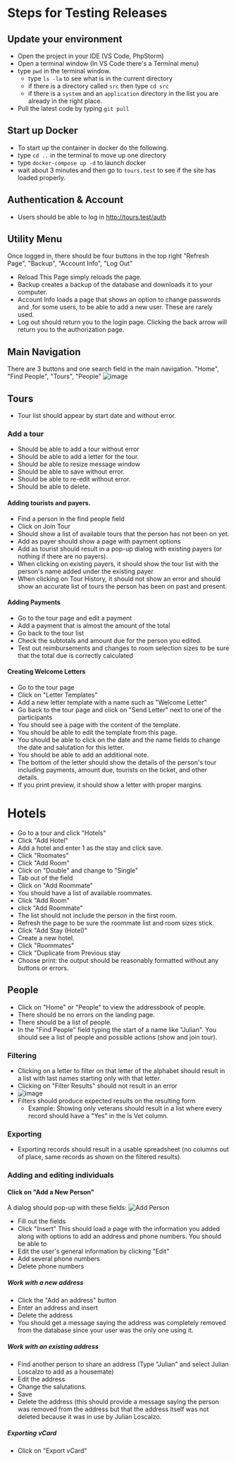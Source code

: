 # Steps for Testing Releases

## Update your environment
* Open the project in your IDE (VS Code, PhpStorm)
* Open a terminal window (In VS Code there's a Terminal menu)
* type `pwd` in the terminal window. 
  * type `ls -la` to see what is in the current directory
  * if there is a directory called `src` then type `cd src`
  * if there is a `system` and an `application` directory in the list you are already in the right place.
* Pull the latest code by typing `git pull`

## Start up Docker
* To start up the container in docker do the following.
* type `cd ..` in the terminal to move up one directory
* type `docker-compose up -d` to launch docker
* wait about 3 minutes and then go to `tours.test` to see if the site has loaded properly.

## Authentication & Account
* Users should be able to log in http://tours.test/auth

## Utility Menu

Once logged in, there should be four buttons in the top right "Refresh Page", "Backup", "Account Info", "Log Out"
* Reload This Page simply reloads the page. 
* Backup creates a backup of the database and downloads it to your computer. 
* Account Info loads a page that shows an option to change passwords and ,for some users, to be able to add a new user. These are rarely used. 
* Log out should return you to the login page. Clicking the back arrow will return you to the authorization page. 

## Main Navigation

There are 3 buttons and one search field in the main navigation. "Home", "Find People", "Tours", "People"
![image](https://user-images.githubusercontent.com/571478/168404159-a5a40d19-708e-4f22-b190-1e1e3f195f8c.png)

## Tours
* Tour list should appear by start date and without error. 

### Add a tour
* Should be able to add a tour without error
* Should be able to add a letter for the tour. 
* Should be able to resize message window
* Should be able to save without error.
* Should be able to re-edit without error.
* Should be able to delete.

#### Adding tourists and payers. 
* Find a person in the find people field 
* Click on Join Tour
* Should show a list of available tours that the person has not been on yet. 
* Add as payer should show a page with payment options
* Add as tourist should result in a pop-up dialog with existing payers (or nothing if there are no payers).  
* When clicking on existing payers, it should show the tour list with the person's name added under the existing payer
* When clicking on Tour History, it should not show an error and should show an accurate list of tours the person has been on past and present. 

#### Adding Payments
* Go to the tour page and edit a payment
* Add a payment that is almost the amount of the total
* Go back to the tour list
* Check the subtotals and amount due for the person you edited.
* Test out reimbursements and changes to room selection sizes to be sure that the total due is correctly calculated

#### Creating Welcome Letters
* Go to the tour page
* Click on "Letter Templates"
* Add a new letter template with a name such as "Welcome Letter"
* Go back to the tour page and click on "Send Letter" next to one of the participants
* You should see a page with the content of the template.
* You should be able to edit the template from this page.
* You should be able to click on the date and the name fields to change the date and salutation for this letter.
* You should be able to add an additional note.
* The bottom of the letter should show the details of the person's tour including payments, amount due, tourists on the ticket, and other details. 
* If you print preview, it should show a letter with proper margins. 

# Hotels
* Go to a tour and click "Hotels"
* Click "Add Hotel"
* Add a hotel and enter 1 as the stay and click save.
* Click "Roomates"
* Click "Add Room"
* Click on "Double" and change to "Single"
* Tab out of the field
* Click on "Add Roommate"
* You should have a list of available roommates.
* Click "Add Room"
* click "Add Roommate"
* The list should not include the person in the first room.
* Refresh the page to be sure the roommate list and room sizes stick. 
* Click "Add Stay (Hotel)"
* Create a new hotel.
* Click "Roommates"
* Click "Duplicate from Previous stay
* Choose print: the output should be reasonably formatted without any buttons or errors. 


## People
* Click on "Home" or "People" to view the addressbook of people. 
* There should be no errors on the landing page. 
* There should be a list of people. 
* In the "Find People" field typing the start of a name like "Julian". You should see a list of people and possible actions (show and join tour). 

### Filtering
* Clicking on a letter to filter on that letter of the alphabet should result in a list with last names starting only with that letter.
* Clicking on "Filter Results" should not result in an error 
* ![image](https://user-images.githubusercontent.com/571478/168404077-d069a17b-d18f-4a4b-a124-df631bef2176.png)
* Filters should produce expected results on the resulting form
  * Example: Showing only veterans should result in a list where every record should have a "Yes" in the Is Vet column. 

### Exporting
* Exporting records should result in a usable spreadsheet (no columns out of place, same records as shown on the filtered results). 


### Adding and editing individuals

#### Click on "Add a New Person" 
A dialog should pop-up with these fields:
![Add Person](https://user-images.githubusercontent.com/571478/168404638-d871dcb1-c75b-43bc-89ed-e22f2dd20ca8.png)
* Fill out the fields
* Click "Insert"
This should load a page with the information you added along with options to add an address and phone numbers. 
You should be able to
* Edit the user's general information by clicking "Edit"
* Add several phone numbers
* Delete phone numbers

##### Work with a new address
* Click the "Add an address" button
* Enter an address and insert
* Delete the address
* You should get a message saying the address was completely removed from the database since your user was the only one using it. 

##### Work with an existing address
* Find another person to share an address (Type "Julian" and select Julian Loscalzo to add as a housemate)
* Edit the address
* Change the salutations.
* Save
* Delete the address (this should provide a message saying the person was removed from the address but that the address itself was not deleted because it was in use by Julian Loscalzo. 

##### Exporting vCard
* Click on "Export vCard"



